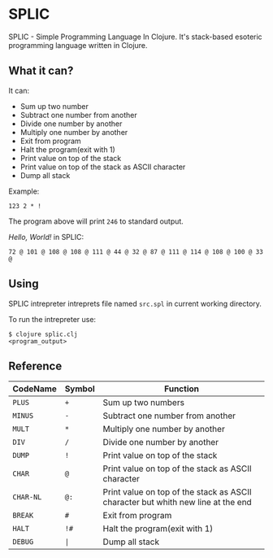 # SPLIC

SPLIC - Simple Programming Language In Clojure.
It's stack-based esoteric programming language written in Clojure.

## What it can?

It can:

- Sum up two number
- Subtract one number from another
- Divide one number by another
- Multiply one number by another
- Exit from program
- Halt the program(exit with 1)
- Print value on top of the stack
- Print value on top of the stack as ASCII character
- Dump all stack

Example:

```forth
123 2 * !
```

The program above will print `246` to standard output.


*Hello, World!* in SPLIC:

```forth
72 @ 101 @ 108 @ 108 @ 111 @ 44 @ 32 @ 87 @ 111 @ 114 @ 108 @ 100 @ 33 @
```

## Using

SPLIC intrepreter intreprets file named `src.spl` in current working directory.

To run the intrepreter use:

```console
$ clojure splic.clj
<program_output>
```

## Reference

| CodeName  | Symbol | Function |
| --        | --     | -- |
| `PLUS`    | `+`    | Sum up two numbers |
| `MINUS`   | `-`    | Subtract one number from another |
| `MULT`    | `*`    | Multiply one number by another |
| `DIV`     | `/`    | Divide one number by another |
| `DUMP`    | `!`    | Print value on top of the stack |
| `CHAR`    | `@`    | Print value on top of the stack as ASCII character |
| `CHAR-NL` | `@:`   | Print value on top of the stack as ASCII character but whith new line at the end |
| `BREAK`   | `#`    | Exit from program |
| `HALT`    | `!#`   | Halt the program(exit with 1) |
| `DEBUG`   | `\|`    | Dump all stack |
